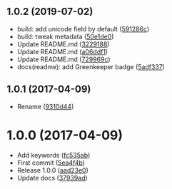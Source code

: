 <a name="1.0.2"></a>
## 1.0.2 (2019-07-02)

* build: add unicode field by default ([591286c](https://github.com/kikobeats/regex-word-boundary/commit/591286c))
* build: tweak metadata ([50e1de0](https://github.com/kikobeats/regex-word-boundary/commit/50e1de0))
* Update README.md ([3229188](https://github.com/kikobeats/regex-word-boundary/commit/3229188))
* Update README.md ([a06ddf1](https://github.com/kikobeats/regex-word-boundary/commit/a06ddf1))
* Update README.md ([729969c](https://github.com/kikobeats/regex-word-boundary/commit/729969c))
* docs(readme): add Greenkeeper badge ([5adf337](https://github.com/kikobeats/regex-word-boundary/commit/5adf337))



<a name="1.0.1"></a>
## 1.0.1 (2017-04-09)

* Rename ([9310d44](https://github.com/kikobeats/regex-word-boundary/commit/9310d44))



<a name="1.0.0"></a>
# 1.0.0 (2017-04-09)

* Add keywords ([fc535ab](https://github.com/kikobeats/regex-word-boundary/commit/fc535ab))
* First commit ([5ea4f4b](https://github.com/kikobeats/regex-word-boundary/commit/5ea4f4b))
* Release 1.0.0 ([aad23e0](https://github.com/kikobeats/regex-word-boundary/commit/aad23e0))
* Update docs ([37939ad](https://github.com/kikobeats/regex-word-boundary/commit/37939ad))



